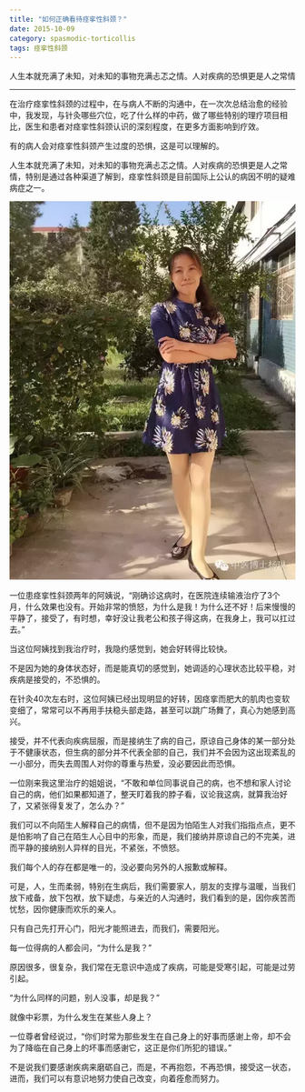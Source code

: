 ```yaml
---
title: "如何正确看待痉挛性斜颈？"
date: 2015-10-09
category: spasmodic-torticollis
tags: 痉挛性斜颈
---
```


人生本就充满了未知，对未知的事物充满忐忑之情。人对疾病的恐惧更是人之常情

***

在治疗痉挛性斜颈的过程中，在与病人不断的沟通中，在一次次总结治愈的经验中，我发现，与针灸哪些穴位，吃了什么样的中药，做了哪些特别的理疗项目相比，医生和患者对痉挛性斜颈认识的深刻程度，在更多方面影响到疗效。

有的病人会对痉挛性斜颈产生过度的恐惧，这是可以理解的。

人生本就充满了未知，对未知的事物充满忐忑之情。人对疾病的恐惧更是人之常情，特别是通过各种渠道了解到，痉挛性斜颈是目前国际上公认的病因不明的疑难病症之一。

![](/media/2015/10/09-01.jpg)

一位患痉挛性斜颈两年的阿姨说，“刚确诊这病时，在医院连续输液治疗了3个月，什么效果也没有。开始非常的愤怒，为什么是我！为什么还不好！后来慢慢的平静了，接受了，有时想，幸好没让我老公和孩子得这病，在我身上，我可以扛过去。”

当这位阿姨找到我治疗时，我隐约感觉到，她会好转得比较快。

不是因为她的身体状态好，而是能真切的感觉到，她调适的心理状态比较平稳，对疾病是接受的，不恐惧的。

在针灸40次左右时，这位阿姨已经出现明显的好转，因痉挛而肥大的肌肉也变软变细了，常常可以不再用手扶稳头部走路，甚至可以跳广场舞了，真心为她感到高兴。

接受，并不代表向疾病屈服，而是接纳生了病的自己，原谅自己身体的某一部分处于不健康状态，但生病的部分并不代表全部的自己，我们并不会因为这出现紊乱的一小部分，而失去周围人对你的尊重与热爱，没必要因此而恐惧。

一位刚来我这里治疗的姐姐说，“不敢和单位同事说自己的病，也不想和家人讨论自己的病，他们如果都知道了，整天盯着我的脖子看，议论我这病，就算我治好了，又紧张得复发了，怎么办？”

我们可以不向陌生人解释自己的病情，但不是因为怕陌生人对我们指指点点，更不是怕影响了自己在陌生人心目中的形象，而是，我们接纳并原谅自己的不完美，进而平静的接纳别人异样的目光，不紧张，不愤怒。

我们每个人的存在都是唯一的，没必要向另外的人报歉或解释。

可是，人，生而柔弱，特别在生病后，我们需要家人，朋友的支撑与温暖，当我们放下戒备，放下包袱，放下疑虑，与亲近的人沟通时，我们看到的是，因你疾苦而忧愁，因你健康而欢乐的亲人。

只有自己先打开心门，阳光才能照进去，而我们，需要阳光。

每一位得病的人都会问，“为什么是我？”

原因很多，很复杂，我们常在无意识中造成了疾病，可能是受寒引起，可能是过劳引起。

“为什么同样的问题，别人没事，却是我？”

就像中彩票，为什么发生在某些人身上？

一位尊者曾经说过，“你们时常为那些发生在自己身上的好事而感谢上帝，却不会为了降临在自己身上的坏事而感谢它，这正是你们所犯的错误。”

不是说我们要感谢疾病来磨砺自己，而是，不再抱怨，不再恐惧，接受这一状态，进而，我们可以有意识地努力使自己改变，向着痊愈而努力。
